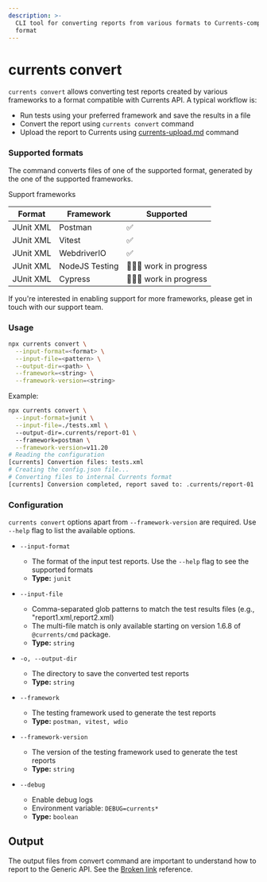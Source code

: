```yaml
---
description: >-
  CLI tool for converting reports from various formats to Currents-compatible
  format
---
```


# currents convert

`currents convert` allows converting test reports created by various frameworks to a format compatible with Currents API. A typical workflow is:

* Run tests using your preferred framework and save the results in a file
* Convert the report using `currents convert` command
* Upload the report to Currents using [currents-upload.md](currents-upload.md "mention") command

### Supported formats

The command converts files of one of the supported format, generated by the one of the supported frameworks.

Support frameworks

| Format    | Framework      | Supported                |
| --------- | -------------- | ------------------------ |
| JUnit XML | Postman        | ✅                        |
| JUnit XML | Vitest         | ✅                        |
| JUnit XML | WebdriverIO    | ✅                        |
| JUnit XML | NodeJS Testing | 👷🏾‍♀️ work in progress |
| JUnit XML | Cypress        | 👷🏾‍♀️ work in progress |

If you're interested in enabling support for more frameworks, please get in touch with our support team.

### Usage

```bash
npx currents convert \
  --input-format=<format> \
  --input-file=<pattern> \
  --output-dir=<path> \
  --framework=<string> \
  --framework-version=<string>
```

Example:

```bash
npx currents convert \
  --input-format=junit \
  --input-file=./tests.xml \ 
  --output-dir=.currents/report-01 \ 
  --framework=postman \
  --framework-version=v11.20
# Reading the configuration
[currents] Convertion files: tests.xml
# Creating the config.json file...
# Converting files to internal Currents format
[currents] Conversion completed, report saved to: .currents/report-01
```

### Configuration

`currents convert` options apart from `--framework-version` are required. Use `--help` flag to list the available options.

*   `--input-format`

    * The format of the input test reports. Use the `--help` flag to see the supported formats
    * **Type:** `junit`


*   `--input-file`

    * Comma-separated glob patterns to match the test results files (e.g., "report1.xml,report2.xml)
    * The multi-file match is only available starting on version 1.6.8 of `@currents/cmd` package.
    * **Type:** `string`


*   `-o, --output-dir`

    * The directory to save the converted test reports
    * **Type:** `string`


*   `--framework`

    * The testing framework used to generate the test reports
    * **Type:** `postman, vitest, wdio`


*   `--framework-version`

    * The version of the testing framework used to generate the test reports
    * **Type:** `string`


* `--debug`
  * Enable debug logs
  * Environment variable: `DEBUG=currents*`
  * **Type:** `boolean`

## Output

The output files from convert command are important to understand how to report to the Generic API. See the [Broken link](broken-reference "mention") reference.
